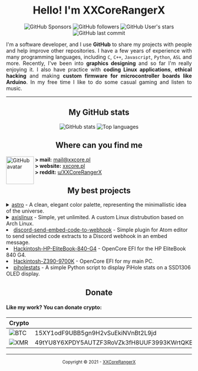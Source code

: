 <h1 align="center">
  Hello! I'm XXCoreRangerX
</h1>

<p align="center">
  <img alt="GitHub Sponsors" src="https://img.shields.io/github/sponsors/xxcorerangerx?color=%2328293D&logo=github&logoColor=%23ECEFF4&style=flat-square&colorA=1B1C1e">
  <img alt="GitHub followers" src="https://img.shields.io/github/followers/xxcorerangerx?color=%2328293D&logo=github&logoColor=%23ECEFF4&style=flat-square&colorA=1B1C1e">
  <img alt="GitHub User's stars" src="https://img.shields.io/github/stars/xxcorerangerx?color=%2328293D&logo=github&logoColor=%23ECEFF4&style=flat-square&colorA=1B1C1e">
  <img alt="GitHub last commit" src="https://img.shields.io/github/last-commit/xxcorerangerx/xxcorerangerx?color=%2328293D&logo=github&logoColor=%23ECEFF4&style=flat-square&colorA=1B1C1e&label=last%20updated">
</p>

<p align="justify">
  I'm a software developer, and I use <b>GitHub</b> to share my projects with people and help improve other repositories. I have a few years of experience with many programming languages, including <code>C</code>, <code>C++</code>, <code>Javascript</code>, <code>Python</code>, <code>ASL</code> and more. Recently, I've been into <b>graphics designing</b> and so far I'm really enjoying it. I also have practice with <b>coding Linux applications</b>, <b>ethical hacking</b> and making <b>custom firmware for microcontroller boards like Arduino</b>. In my free time I like to do some casual gaming and listen to music.
</p>

---

<h2 align="center">
  My GitHub stats
</h2>
<p align="center">
  <img alt="GitHub stats" src="https://github-readme-stats.vercel.app/api?username=XXCoreRangerX&show_icons=true&title_color=28293D&text_color=ECEFF4&icon_color=28293D&bg_color=1B1C1E&hide_border=true&border_radius=10&include_all_commits=true&count_private=true">
  <img alt="Top languages" src="https://github-readme-stats.vercel.app/api/top-langs/?username=XXCoreRangerX&show_icons=true&title_color=28293D&text_color=ECEFF4&icon_color=28293D&bg_color=1B1C1E&hide_border=true&border_radius=10&layout=compact">
</p>

<h2 align="center">
  Where can you find me
</h2><img alt="GitHub avatar" align="left" src="https://avatars.githubusercontent.com/u/61242573?v=4" width="75" height="75">
  
**\> mail:** [mail@xxcore.pl](mailto:mail@xxcore.pl) \
**\> website:** [xxcore.pl](https:/xxcore.pl) \
**\> reddit:** [u/XXCoreRangerX](https://reddit.com/u/xxcorerangerx)

<h2 align="center">
  My best projects
</h2>
<details>
  <summary><a href="https://github.com/xxcorerangerx/astro">astro</a> - A clean, elegant color palette, representing the minimallistic idea of the universe.</summary>
  <ul>
    <li><a href="https://github.com/xxcorerangerx/astro">astro</a> - Main color pallete info and documentation.</li>
    <li><a href="https://github.com/xxcorerangerx/astro-kitty">astro-kitty</a> - Astro theme for <code>kitty</code> terminal.</li>
    <li><a href="https://github.com/xxcorerangerx/astro-tmux">astro-tmux</a> - Astro theme for <code>tmux</code> (teminal multiplexer).</li>
    <li><a href="https://github.com/xxcorerangerx/astro-rofi">astro-rofi</a> - Astro theme for <code>Rofi</code>.</li>
    <li><a href="https://github.com/xxcorerangerx/astro-xresources">astro-xresources</a> - Astro theme for <code>Xresources</code> file.</li>
  </ul>
</details>

<details>
  <summary><a href="https://github.com/axislinux">axislinux</a> - Simple, yet unlimited. A custom Linux distrubution based on Arch Linux.</summary>
  <ul>
    <li><a href="https://github.com/axislinux/axis-live">axis-live</a> - Build files for Axis Linux.</li>
    <li><a href="https://github.com/axislinux/axislinux-repo">axislinux-repo</a> - Package repository for Axis Linux.</li>
    <li><a href="https://github.com/axislinux/releases">releases</a> - Axis Linux releases.</li>
    <li><a href="https://github.com/axislinux/releases-nightly">releases-nightly</a> - Axis Linux nightly releases.</li>
    <li><a href="https://github.com/axislinux/packages">packages</a> - All Axis Linux packages.</li>
  </ul>
</details>

<li><a href="https://github.com/xxcorerangerx/discord-send-embed-code-to-webhook">discord-send-embed-code-to-webhook</a> - Simple plugin for Atom editor to send selected code extracts to a Discord webhook in an embed message.</li>
<li><a href="https://github.com/xxcorerangerx/Hackintosh-HP-EliteBook-840-G4">Hackintosh-HP-EliteBook-840-G4</a> - OpenCore EFI for the HP EliteBook 840 G4.</li>
<li><a href="https://github.com/xxcorerangerx/Hackintosh-Z390-9700K">Hackintosh-Z390-9700K</a> - OpenCore EFI for my main PC.</li>
<li><a href="https://github.com/xxcorerangerx/piholestats">piholestats</a> - A simple Python script to display PiHole stats on a SSD1306 OLED display.</li>

<h2 align="center">
  Donate
</h2>
<h4>Like my work? You can donate crypto:</h4>

| Crypto | Address |
| ------ | ------- |
| <img alt="BTC" src="https://user-images.githubusercontent.com/61242573/134712889-19dba8b8-f304-459a-92ab-e8ad77e62a1c.png"> | 15XY1odF9UBB5gn9H2vSuEkiNVnBt2L9jd |
| <img alt="XMR" src="https://user-images.githubusercontent.com/61242573/134713028-3331bb7e-ef14-47ce-887a-deb652b30cbd.png"> | 49tYU8Y6XPDY5AUTZF3RoVZk3fH8UUF3993KWrtQKB6i2qrCqed2GFA4xPJKjQWBn5WYgkNQT6fkW2ev1Le78twbKyUHzJn |

---

<p align="center">
  <sup>Copyright © 2021 - <a href="https://github.com/xxcorerangerx">XXCoreRangerX</a></sup>
</p>
